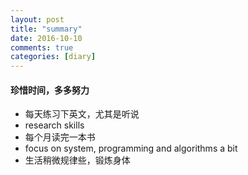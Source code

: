 ```yaml
---
layout: post
title: "summary"
date: 2016-10-10
comments: true
categories: [diary]
---
```


#### 珍惜时间，多多努力
  *  每天练习下英文，尤其是听说
  *  research skills
  *  每个月读完一本书
  *  focus on system, programming and algorithms a bit
  *   生活稍微规律些，锻炼身体
